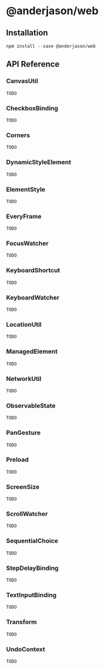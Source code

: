 # @anderjason/web

## Installation

`npm install --save @anderjason/web`

## API Reference

### CanvasUtil

`TODO`

### CheckboxBinding

`TODO`

### Corners

`TODO`

### DynamicStyleElement

`TODO`

### ElementStyle

`TODO`

### EveryFrame

`TODO`

### FocusWatcher

`TODO`

### KeyboardShortcut

`TODO`

### KeyboardWatcher

`TODO`

### LocationUtil

`TODO`

### ManagedElement

`TODO`

### NetworkUtil

`TODO`

### ObservableState

`TODO`

### PanGesture

`TODO`

### Preload

`TODO`

### ScreenSize

`TODO`

### ScrollWatcher

`TODO`

### SequentialChoice

`TODO`

### StepDelayBinding

`TODO`

### TextInputBinding

`TODO`

### Transform

`TODO`

### UndoContext

`TODO`
